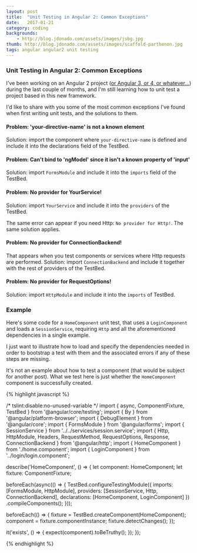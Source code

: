 ```yaml
---
layout: post
title:  "Unit Testing in Angular 2: Common Exceptions"
date:   2017-01-21
category: coding
backgrounds:
    - http://blog.jdonado.com/assets/images/jsbg.jpg
thumb: http://blog.jdonado.com/assets/images/scaffold-parthenon.jpg
tags: angular angular2 unit testing
---
```


### Unit Testing in Angular 2: Common Exceptions

I've been working on an Angular 2 project ([or Angular 3, or 4, or whatever...](http://angularjs.blogspot.de/2016/12/ok-let-me-explain-its-going-to-be.html?utm_content=bufferec238&utm_medium=social&utm_source=facebook.com&utm_campaign=buffer)) during the last couple of months, and I'm still learning how to unit test a project based in this new framework.

I'd like to share with you some of the most common exceptions I've found when first writing unit tests, and the solutions to them.

#### Problem: 'your-directive-name' is not a known element
Solution: import the component where `your-directive-name` is defined and include it into the declarations field of the TestBed.

#### Problem: Can't bind to 'ngModel' since it isn't a known property of 'input'
Solution: import `FormsModule` and include it into the `imports` field of the TestBed.

#### Problem: No provider for YourService!
Solution: import `YourService` and include it into the `providers` of the TestBed.

The same error can appear if you need Http: `No provider for Http!`. The same solution applies.

#### Problem: No provider for ConnectionBackend!
That appears when you test components or services where Http requests are performed.
Solution: import `ConnectionBackend` and include it together with the rest of providers of the TestBed.

#### Problem: No provider for RequestOptions!
Solution: import `HttpModule` and include it into the `imports` of TestBed.

### Example
Here's some code for a `HomeComponent` unit test, that uses a `LoginComponent` and loads a `SessionService`, requiring `Http` and all the aforementioned dependencies in a single example.

I just want to illustrate how to load and specify the dependencies needed in order to bootstrap a test with them and the associated errors if any of these steps are missing.

It's not an example about how to test a component (that would be subject for another post). What we test here is just whether the `HomeComponent` component is successfully created.

{% highlight javascript %}

/* tslint:disable:no-unused-variable */
import { async, ComponentFixture, TestBed } from '@angular/core/testing';
import { By } from '@angular/platform-browser';
import { DebugElement } from '@angular/core';
import { FormsModule } from '@angular/forms';
import { SessionService } from '../../services/session.service';
import { Http, HttpModule, Headers, RequestMethod, RequestOptions, Response, ConnectionBackend } from '@angular/http';
import { HomeComponent } from './home.component';
import { LoginComponent } from '../login/login.component';

describe('HomeComponent', () => {
  let component: HomeComponent;
  let fixture: ComponentFixture<HomeComponent>;

  beforeEach(async(() => {
    TestBed.configureTestingModule({
      imports: [FormsModule, HttpModule],
      providers: [SessionService, Http, ConnectionBackend],
      declarations: [HomeComponent, LoginComponent]
    })
      .compileComponents();
  }));

  beforeEach(() => {
    fixture = TestBed.createComponent(HomeComponent);
    component = fixture.componentInstance;
    fixture.detectChanges();
  });

  it('exists', () => {
    expect(component).toBeTruthy();
  });
});

{% endhighlight %}
